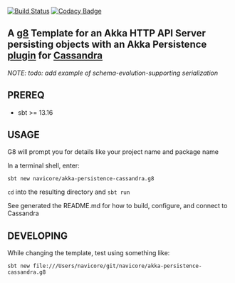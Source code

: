 [![Build Status](https://travis-ci.org/navicore/akka-persistence-cassandra.g8.svg?branch=master)](https://travis-ci.org/navicore/akka-persistence-cassandra.g8)
[![Codacy Badge](https://api.codacy.com/project/badge/Grade/cb845fd62c794295a9a5893f34ca9a7e)](https://www.codacy.com/app/navicore/akka-persistence-cassandra.g8?utm_source=github.com&amp;utm_medium=referral&amp;utm_content=navicore/akka-persistence-cassandra.g8&amp;utm_campaign=Badge_Grade)

A [g8] Template for an Akka HTTP API Server persisting objects with an Akka Persistence [plugin] for [Cassandra]
---

*NOTE: todo: add example of schema-evolution-supporting serialization*

## PREREQ

  * sbt >= 13.16

## USAGE

G8 will prompt you for details like your project name and package name

In a terminal shell, enter:

```console
sbt new navicore/akka-persistence-cassandra.g8 
```

`cd` into the resulting directory and `sbt run`

See generated the README.md for how to build, configure, and connect to Cassandra

[plugin]: https://github.com/akka/akka-persistence-cassandra
[Cassandra]: http://cassandra.apache.org/
[g8]: http://www.foundweekends.org/giter8/
[g8 setup]: http://www.foundweekends.org/giter8/setup.html 


## DEVELOPING

While changing the template, test using something like:

```console
sbt new file:///Users/navicore/git/navicore/akka-persistence-cassandra.g8
```

